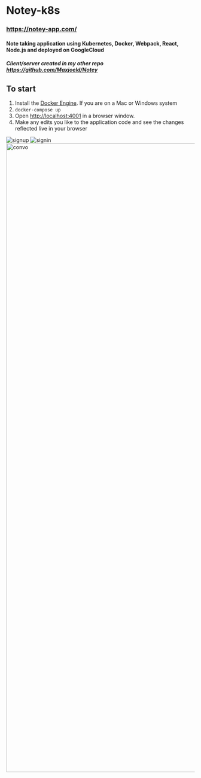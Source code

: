 # Notey-k8s
### https://notey-app.com/
#### Note taking application using Kubernetes, Docker, Webpack, React, Node.js and deployed on GoogleCloud
##### Client/server created in my other repo https://github.com/Maxjoeld/Notey

## To start
1. Install the [Docker Engine](https://docs.docker.com/engine/installation/). If
you are on a Mac or Windows system
3. `docker-compose up`
4. Open [http://localhost:4001](http://localhost:3333) in a browser window.
5. Make any edits you like to the application code and see the changes reflected
live in your browser

![signup](https://user-images.githubusercontent.com/30808913/53907144-8ec34500-401a-11e9-91de-f378fe33290b.png)
![signin](https://user-images.githubusercontent.com/30808913/53907145-8ec34500-401a-11e9-856e-4801a1f7b38b.png)
<img width="1680" alt="convo" src="https://user-images.githubusercontent.com/30808913/53907146-8ec34500-401a-11e9-8b41-81fdad6034c1.png">
